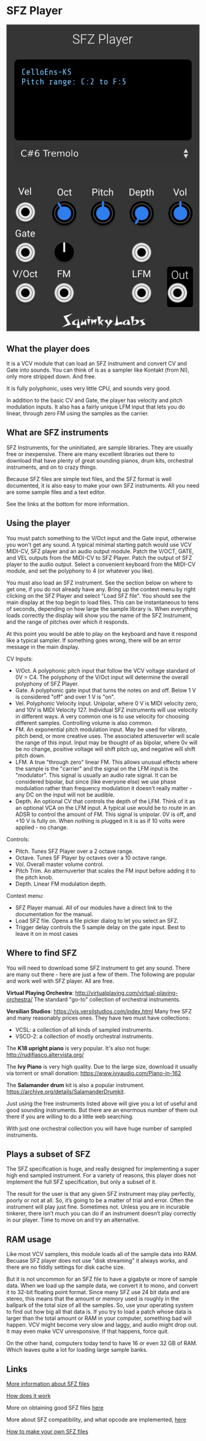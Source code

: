 # SFZ Player

![SFZ Player](./sfz-player.png)

## What the player does

It is a VCV module that can load an SFZ instrument and convert CV and Gate into sounds. You can think of is as a sampler like Kontakt (from NI), only more stripped down. And free.

It is fully polyphonic, uses very little CPU, and sounds very good.

In addition to the basic CV and Gate, the player has velocity and pitch modulation inputs. It also has a fairly unique LFM input that lets you do linear, through zero FM using the samples as the carrier.

## What are SFZ instruments

SFZ Instruments, for the uninitiated, are sample libraries. They are usually free or inexpensive. There are many excellent libraries out there to download that have plenty of great sounding pianos, drum kits, orchestral instruments, and on to crazy things.

Because SFZ files are simple text files, and the SFZ format is well documented, it is also easy to make your own SFZ instruments. All you need are some sample files and a text editor.

See the links at the bottom for more information.

## Using the player

You must patch something to the V/Oct input and the Gate input, otherwise you won't get any sound. A typical minimal starting patch would use VCV MIDI-CV, SFZ player and an audio output module. Patch the V/OCT, GATE, and VEL outputs from the MIDI-CV to SFZ Player. Patch the output of SFZ player to the audio output. Select a convenient keyboard from the MIDI-CV module, and set the polyphony to 4 (or whatever you like).

You must also load an SFZ instrument. See the section below on where to get one, if you do not already have any. Bring up the context menu by right clicking on the SFZ Player and select "Load SFZ file". You should see the main display at the top begin to load files. This can be instantaneous to tens of seconds, depending on how large the sample library is. When everything loads correctly the display will show you the name of the SFZ Instrument, and the range of pitches over which it responds.

At this point you would be able to play on the keyboard and have it respond like a typical sampler. If something goes wrong, there will be an error message in the main display.

CV Inputs:

* V/Oct. A polyphonic pitch input that follow the VCV voltage standard of 0V = C4. The polyphony of the V/Oct input will determine the overall polyphony of SFZ Player.
* Gate. A polyphonic gate input that turns the notes on and off. Below 1 V is considered "off" and over 1 V is "on".
* Vel. Polyphonic Velocity input. Unipolar, where 0 V is MIDI velocity zero, and 10V is MIDI Velocity 127. Individual SFZ instruments will use velocity in different ways. A very common one is to use velocity for choosing different samples. Controlling volume is also common.
* FM. An exponential pitch modulation input. May be used for vibrato, pitch bend, or more creative uses. The associated attenuverter will scale the range of this input. Input may be thought of as bipolar, where 0v will be no change, positive voltage will shift pitch up, and negative will shift pitch down.
* LFM. A true "through zero" linear FM. This allows unusual effects where the sample is the "carrier" and the signal on the LFM input is the "modulator". This signal is usually an audio rate signal. It can be considered bipolar, but since (like everyone else) we use phase modulation rather than frequency modulation it doesn't really matter - any DC on the input will not be audible.
* Depth. An optional CV that controls the depth of the LFM. Think of it as an optional VCA on the LFM input. A typical use would be to route in an ADSR to control the amount of FM. This signal is unipolar. 0V is off, and +10 V is fully on. When nothing is plugged in it is as if 10 volts were applied - no change.

Controls:

* Pitch. Tunes SFZ Player over a 2 octave range.
* Octave. Tunes SF Player by octaves over a 10 octave range.
* Vol. Overall master volume control.
* Pitch Trim. An atternuverter that scales the FM input before adding it to the pitch knob.
* Depth. Linear FM modulation depth.

Context menu:

* SFZ Player manual. All of our modules have a direct link to the documentation for the manual.
* Load SFZ file. Opens a file picker dialog to let you select an SFZ.
* Trigger delay controls the 5 sample delay on the gate input. Best to leave it on in most cases

## Where to find SFZ

You will need to download some SFZ instrument to get any sound. There are many out there - here are just a few of them. The following are popular and work well with SFZ player. All are free.

**Virtual Playing Orchestra**: http://virtualplaying.com/virtual-playing-orchestra/
The standard "go-to" collection of orchestral instruments.

**Versilian Studios**: https://vis.versilstudios.com/index.html
Many free SFZ and many reasonably prices ones. They have two must have collections:

* VCSL: a collection of all kinds of sampled instruments.
* VSCO-2: a collection of mostly orchestral instruments.

The **K18 upright piano** is very popular. It's also not huge:  http://rudifiasco.altervista.org/

The **Ivy Piano** is very high quality. Due to the large size, download it usually via torrent or small donation: https://www.ivyaudio.com/Piano-in-162

The **Salamander drum** kit is also a popular instrument. https://archive.org/details/SalamanderDrumkit.

Just using the free instruments listed above will give you a lot of useful and good sounding instruments. But there are an enormous number of them out there if you are willing to do a little web searching.

With just one orchestral collection you will have huge number of sampled instruments.

## Plays a subset of SFZ

The SFZ specification is huge, and really designed for implementing a super high end sampled instrument. For a variety of reasons, this player does not implement the full SFZ specification, but only a subset of it.

The result for the user is that any given SFZ instrument may play perfectly, poorly or not at all. So, it’s going to be a matter of trial and error. Often the instrument will play just fine. Sometimes not. Unless you are in incurable tinkerer, there isn’t much you can do if an instrument doesn’t play correctly in our player. Time to move on and try an alternative.

## RAM usage

Like most VCV samplers, this module loads all of the sample data into RAM. Becuase SFZ player does not use "disk streaming" it always works, and there are no fiddly settings for disk cache size.

But it is not uncommon for an SFZ file to have a gigabyte or more of sample data. When we load up the sample data, we convert it to mono, and convert it to 32-bit floating point format. Since many SFZ use 24 bit data and are stereo, this means that the amount or memory used is roughly in the ballpark of the total size of all the samples. So, use your operating system to find out how big all that data is. If you try to load a patch whose data is larger than the total amount or RAM in your computer, something bad will happen. VCV might become very slow and laggy, and audio might drop out. It may even make VCV unresponsive. If that happens, force quit.

On the other hand, computers today tend to have 16 or even 32 GB of RAM. Which leaves quite a lot for loading large sample banks.

## Links

[More information about SFZ files](./sfz-player-about-sfz.md)

[How does it work](./sfz-player-how-does-it-work.md)

More on obtaining good SFZ files [here](./sfz-player-obtain-instruments.md)

More about SFZ compatibility, and what opcode are implemented, [here](./sfz-player-compatibility.md)

[How to make your own SFZ files](./sfz-player-make.md)

